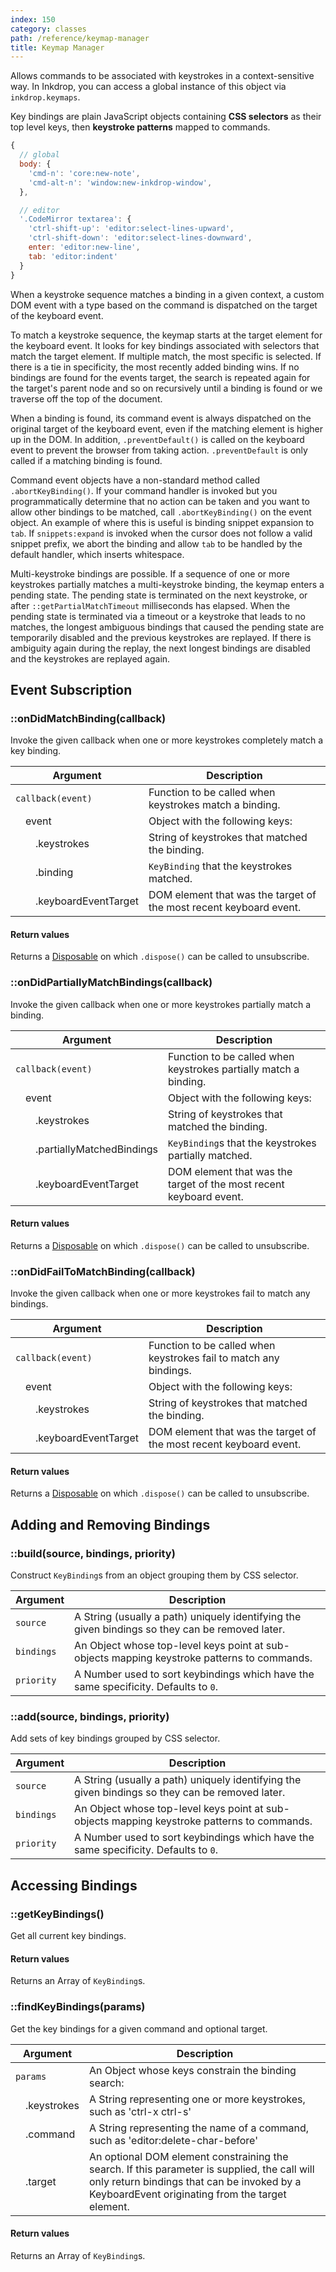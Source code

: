 ```yaml
---
index: 150
category: classes
path: /reference/keymap-manager
title: Keymap Manager
---
```


Allows commands to be associated with keystrokes in a context-sensitive way.
In Inkdrop, you can access a global instance of this object via `inkdrop.keymaps`.

Key bindings are plain JavaScript objects containing **CSS selectors** as their top level keys, then **keystroke patterns** mapped to commands.

```js
{
  // global
  body: {
    'cmd-n': 'core:new-note',
    'cmd-alt-n': 'window:new-inkdrop-window',
  },

  // editor
  '.CodeMirror textarea': {
    'ctrl-shift-up': 'editor:select-lines-upward',
    'ctrl-shift-down': 'editor:select-lines-downward',
    enter: 'editor:new-line',
    tab: 'editor:indent'
  }
}
```

When a keystroke sequence matches a binding in a given context, a custom DOM event with a type based on the command is dispatched on the target of the keyboard event.

To match a keystroke sequence, the keymap starts at the target element for the keyboard event.
It looks for key bindings associated with selectors that match the target element.
If multiple match, the most specific is selected.
If there is a tie in specificity, the most recently added binding wins.
If no bindings are found for the events target, the search is repeated again for the target's parent node and so on recursively until a binding is found or we traverse off the top of the document.

When a binding is found, its command event is always dispatched on the original target of the keyboard event, even if the matching element is higher up in the DOM.
In addition, `.preventDefault()` is called on the keyboard event to prevent the browser from taking action.
`.preventDefault` is only called if a matching binding is found.

Command event objects have a non-standard method called `.abortKeyBinding()`.
If your command handler is invoked but you programmatically determine that no action can be taken and you want to allow other bindings to be matched, call `.abortKeyBinding()` on the event object.
An example of where this is useful is binding snippet expansion to `tab`.
If `snippets:expand` is invoked when the cursor does not follow a valid snippet prefix, we abort the binding and allow `tab` to be handled by the default handler, which inserts whitespace.

Multi-keystroke bindings are possible. If a sequence of one or more keystrokes partially matches a multi-keystroke binding, the keymap enters a pending state.
The pending state is terminated on the next keystroke, or after `::getPartialMatchTimeout` milliseconds has elapsed.
When the pending state is terminated via a timeout or a keystroke that leads to no matches, the longest ambiguous bindings that caused the pending state are temporarily disabled and the previous keystrokes are replayed.
If there is ambiguity again during the replay, the next longest bindings are disabled and the keystrokes are replayed again.

## Event Subscription

### ::onDidMatchBinding(callback)

Invoke the given callback when one or more keystrokes completely match a key binding.

| Argument                         | Description                                                        |
| -------------------------------- | ------------------------------------------------------------------ |
| `callback(event)`                | Function to be called when keystrokes match a binding.             |
| &emsp;event                      | Object with the following keys:                                    |
| &emsp;&emsp;.keystrokes          | String of keystrokes that matched the binding.                     |
| &emsp;&emsp;.binding             | `KeyBinding` that the keystrokes matched.                          |
| &emsp;&emsp;.keyboardEventTarget | DOM element that was the target of the most recent keyboard event. |

#### Return values

Returns a [Disposable](/reference/disposable) on which `.dispose()` can be called to unsubscribe.

### ::onDidPartiallyMatchBindings(callback)

Invoke the given callback when one or more keystrokes partially match a binding.

| Argument                              | Description                                                        |
| ------------------------------------- | ------------------------------------------------------------------ |
| `callback(event)`                     | Function to be called when keystrokes partially match a binding.   |
| &emsp;event                           | Object with the following keys:                                    |
| &emsp;&emsp;.keystrokes               | String of keystrokes that matched the binding.                     |
| &emsp;&emsp;.partiallyMatchedBindings | `KeyBinding`s that the keystrokes partially matched.               |
| &emsp;&emsp;.keyboardEventTarget      | DOM element that was the target of the most recent keyboard event. |

#### Return values

Returns a [Disposable](/reference/disposable) on which `.dispose()` can be called to unsubscribe.

### ::onDidFailToMatchBinding(callback)

Invoke the given callback when one or more keystrokes fail to match any bindings.

| Argument                         | Description                                                        |
| -------------------------------- | ------------------------------------------------------------------ |
| `callback(event)`                | Function to be called when keystrokes fail to match any bindings.  |
| &emsp;event                      | Object with the following keys:                                    |
| &emsp;&emsp;.keystrokes          | String of keystrokes that matched the binding.                     |
| &emsp;&emsp;.keyboardEventTarget | DOM element that was the target of the most recent keyboard event. |

#### Return values

Returns a [Disposable](/reference/disposable) on which `.dispose()` can be called to unsubscribe.

## Adding and Removing Bindings

### ::build(source, bindings, priority)

Construct `KeyBinding`s from an object grouping them by CSS selector.

| Argument   | Description                                                                                     |
| ---------- | ----------------------------------------------------------------------------------------------- |
| `source`   | A String (usually a path) uniquely identifying the given bindings so they can be removed later. |
| `bindings` | An Object whose top-level keys point at sub-objects mapping keystroke patterns to commands.     |
| `priority` | A Number used to sort keybindings which have the same specificity. Defaults to `0`.             |

### ::add(source, bindings, priority)

Add sets of key bindings grouped by CSS selector.

| Argument   | Description                                                                                     |
| ---------- | ----------------------------------------------------------------------------------------------- |
| `source`   | A String (usually a path) uniquely identifying the given bindings so they can be removed later. |
| `bindings` | An Object whose top-level keys point at sub-objects mapping keystroke patterns to commands.     |
| `priority` | A Number used to sort keybindings which have the same specificity. Defaults to `0`.             |

## Accessing Bindings

### ::getKeyBindings()

Get all current key bindings.

#### Return values

Returns an Array of `KeyBinding`s.

### ::findKeyBindings(params)

Get the key bindings for a given command and optional target.

| Argument          | Description                                                                                                                                                                                    |
| ----------------- | ---------------------------------------------------------------------------------------------------------------------------------------------------------------------------------------------- |
| `params`          | An Object whose keys constrain the binding search:                                                                                                                                             |
| &emsp;.keystrokes | A String representing one or more keystrokes, such as 'ctrl-x ctrl-s'                                                                                                                          |
| &emsp;.command    | A String representing the name of a command, such as 'editor:delete-char-before'                                                                                                               |
| &emsp;.target     | An optional DOM element constraining the search. If this parameter is supplied, the call will only return bindings that can be invoked by a KeyboardEvent originating from the target element. |

#### Return values

Returns an Array of `KeyBinding`s.
